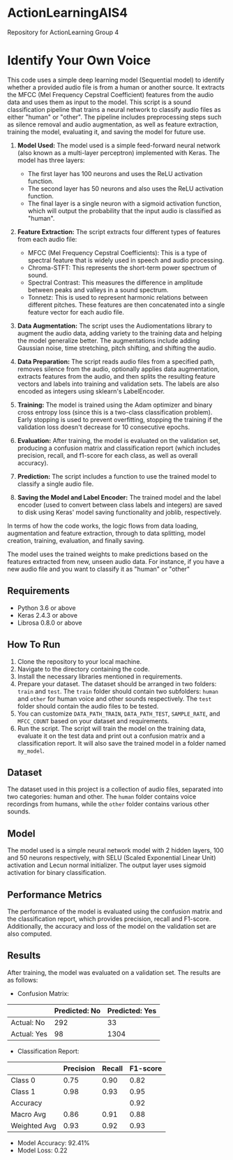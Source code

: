 # ActionLearningAIS4

Repository for ActionLearning Group 4


# Identify Your Own Voice

This code uses a simple deep learning model (Sequential model) to identify whether a provided audio file is from a human or another source. It extracts the MFCC (Mel Frequency Cepstral Coefficient) features from the audio data and uses them as input to the model.
This script is a sound classification pipeline that trains a neural network to classify audio files as either "human" or "other". The pipeline includes preprocessing steps such as silence removal and audio augmentation, as well as feature extraction, training the model, evaluating it, and saving the model for future use.

1. **Model Used:** 
The model used is a simple feed-forward neural network (also known as a multi-layer perceptron) implemented with Keras. The model has three layers: 
    - The first layer has 100 neurons and uses the ReLU activation function.
    - The second layer has 50 neurons and also uses the ReLU activation function.
    - The final layer is a single neuron with a sigmoid activation function, which will output the probability that the input audio is classified as "human".
    
2. **Feature Extraction:**
The script extracts four different types of features from each audio file:
    - MFCC (Mel Frequency Cepstral Coefficients): This is a type of spectral feature that is widely used in speech and audio processing.
    - Chroma-STFT: This represents the short-term power spectrum of sound.
    - Spectral Contrast: This measures the difference in amplitude between peaks and valleys in a sound spectrum.
    - Tonnetz: This is used to represent harmonic relations between different pitches.
These features are then concatenated into a single feature vector for each audio file.

3. **Data Augmentation:** 
The script uses the Audiomentations library to augment the audio data, adding variety to the training data and helping the model generalize better. The augmentations include adding Gaussian noise, time stretching, pitch shifting, and shifting the audio.

4. **Data Preparation:**
The script reads audio files from a specified path, removes silence from the audio, optionally applies data augmentation, extracts features from the audio, and then splits the resulting feature vectors and labels into training and validation sets. The labels are also encoded as integers using sklearn's LabelEncoder.

5. **Training:**
The model is trained using the Adam optimizer and binary cross entropy loss (since this is a two-class classification problem). Early stopping is used to prevent overfitting, stopping the training if the validation loss doesn't decrease for 10 consecutive epochs.

6. **Evaluation:**
After training, the model is evaluated on the validation set, producing a confusion matrix and classification report (which includes precision, recall, and f1-score for each class, as well as overall accuracy).

7. **Prediction:**
The script includes a function to use the trained model to classify a single audio file.

8. **Saving the Model and Label Encoder:**
The trained model and the label encoder (used to convert between class labels and integers) are saved to disk using Keras' model saving functionality and joblib, respectively.

In terms of how the code works, the logic flows from data loading, augmentation and feature extraction, through to data splitting, model creation, training, evaluation, and finally saving.


The model uses the trained weights to make predictions based on the features extracted from new, unseen audio data. For instance, if you have a new audio file and you want to classify it as "human" or "other"
## Requirements
- Python 3.6 or above
- Keras 2.4.3 or above
- Librosa 0.8.0 or above

## How To Run
1. Clone the repository to your local machine.
2. Navigate to the directory containing the code.
3. Install the necessary libraries mentioned in requirements.
4. Prepare your dataset. The dataset should be arranged in two folders: `train` and `test`. The `train` folder should contain two subfolders: `human` and `other` for human voice and other sounds respectively. The `test` folder should contain the audio files to be tested.
5. You can customize `DATA_PATH_TRAIN`, `DATA_PATH_TEST`, `SAMPLE_RATE`, and `MFCC_COUNT` based on your dataset and requirements.
6. Run the script. The script will train the model on the training data, evaluate it on the test data and print out a confusion matrix and a classification report. It will also save the trained model in a folder named `my_model`.

## Dataset
The dataset used in this project is a collection of audio files, separated into two categories: human and other. The `human` folder contains voice recordings from humans, while the `other` folder contains various other sounds. 

## Model
The model used is a simple neural network model with 2 hidden layers, 100 and 50 neurons respectively, with SELU (Scaled Exponential Linear Unit) activation and Lecun normal initializer. The output layer uses sigmoid activation for binary classification.

## Performance Metrics
The performance of the model is evaluated using the confusion matrix and the classification report, which provides precision, recall and F1-score. Additionally, the accuracy and loss of the model on the validation set are also computed.

## Results
After training, the model was evaluated on a validation set. The results are as follows:

- Confusion Matrix:

|   | Predicted: No | Predicted: Yes |
|---|---|---|
| Actual: No | 292 | 33 |
| Actual: Yes | 98 | 1304 |

- Classification Report:

|   | Precision | Recall | F1-score |
|---|---|---|---|
| Class 0 | 0.75 | 0.90 | 0.82 |
| Class 1 | 0.98 | 0.93 | 0.95 |
| Accuracy |  |  | 0.92 |
| Macro Avg | 0.86 | 0.91 | 0.88 |
| Weighted Avg | 0.93 | 0.92 | 0.93 |

- Model Accuracy: 92.41%
- Model Loss: 0.22


